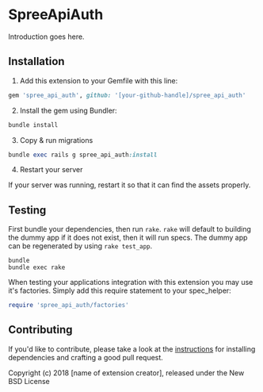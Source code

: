 # SpreeApiAuth

Introduction goes here.

## Installation

1. Add this extension to your Gemfile with this line:
  ```ruby
  gem 'spree_api_auth', github: '[your-github-handle]/spree_api_auth'
  ```

2. Install the gem using Bundler:
  ```ruby
  bundle install
  ```

3. Copy & run migrations
  ```ruby
  bundle exec rails g spree_api_auth:install
  ```

4. Restart your server

  If your server was running, restart it so that it can find the assets properly.

## Testing

First bundle your dependencies, then run `rake`. `rake` will default to building the dummy app if it does not exist, then it will run specs. The dummy app can be regenerated by using `rake test_app`.

```shell
bundle
bundle exec rake
```

When testing your applications integration with this extension you may use it's factories.
Simply add this require statement to your spec_helper:

```ruby
require 'spree_api_auth/factories'
```


## Contributing

If you'd like to contribute, please take a look at the
[instructions](CONTRIBUTING.md) for installing dependencies and crafting a good
pull request.

Copyright (c) 2018 [name of extension creator], released under the New BSD License
